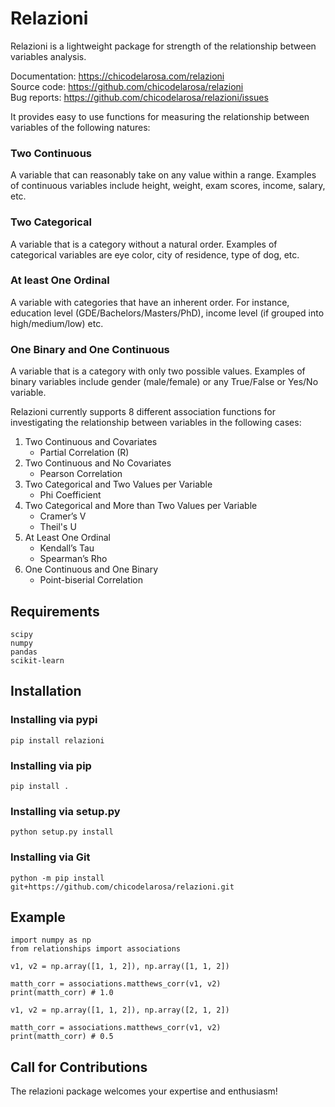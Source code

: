 # Relazioni
Relazioni is a lightweight package for strength of the relationship between variables analysis.

Documentation: https://chicodelarosa.com/relazioni \
Source code: https://github.com/chicodelarosa/relazioni \
Bug reports: https://github.com/chicodelarosa/relazioni/issues

It provides easy to use functions for measuring the relationship between variables of the following natures:

### Two Continuous
A variable that can reasonably take on any value within a range. Examples of continuous variables include height, weight, exam scores, income, salary, etc.

### Two Categorical
A variable that is a category without a natural order. Examples of categorical variables are eye color, city of residence, type of dog, etc.

### At least One Ordinal
A variable with categories that have an inherent order. For instance, education level (GDE/Bachelors/Masters/PhD), income level (if grouped into high/medium/low) etc.

### One Binary and One Continuous
A variable that is a category with only two possible values. Examples of binary variables include gender (male/female) or any True/False or Yes/No variable.

Relazioni currently supports 8 different association functions for investigating the relationship between variables in the following cases:

1. Two Continuous and Covariates
   * Partial Correlation (R)
2. Two Continuous and No Covariates
   * Pearson Correlation
3. Two Categorical and Two Values per Variable
   * Phi Coefficient
4. Two Categorical and More than Two Values per Variable
   * Cramer’s V
   * Theil's U
5. At Least One Ordinal
   * Kendall’s Tau
   * Spearman’s Rho
6. One Continuous and One Binary
   * Point-biserial Correlation

## Requirements
    scipy
    numpy
    pandas
    scikit-learn

## Installation
### Installing via pypi
    pip install relazioni

### Installing via pip
    pip install .

### Installing via setup.py
    python setup.py install

### Installing via Git
    python -m pip install git+https://github.com/chicodelarosa/relazioni.git

## Example
    import numpy as np
    from relationships import associations
    
    v1, v2 = np.array([1, 1, 2]), np.array([1, 1, 2])

    matth_corr = associations.matthews_corr(v1, v2)
    print(matth_corr) # 1.0

    v1, v2 = np.array([1, 1, 2]), np.array([2, 1, 2])

    matth_corr = associations.matthews_corr(v1, v2)
    print(matth_corr) # 0.5

## Call for Contributions
The relazioni package welcomes your expertise and enthusiasm!